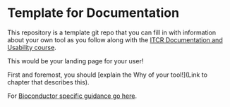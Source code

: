 # Template for Documentation

This repository is a template git repo that you can fill in with information about your own tool as you follow along with the [ITCR Documentation and Usability course](https://github.com/jhudsl/ITCR_Documentation_and_Usability).

This would be your landing page for your user!

First and foremost, you should [explain the Why of your tool!](Link to chapter that describes this).

For [Bioconductor specific guidance go here](./doc/bioconductor-guides).
